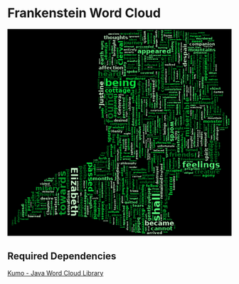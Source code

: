 # Frankenstein Word Cloud

![](resources/frankensteinOutput.png?raw=true)

## Required Dependencies

[Kumo - Java Word Cloud Library](https://github.com/kennycason/kumo)